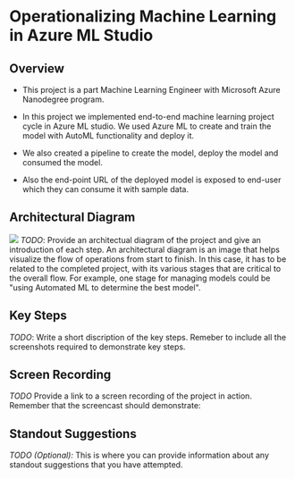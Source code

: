 # Operationalizing Machine Learning in Azure ML Studio

## Overview

* This project is a part Machine Learning Engineer with Microsoft Azure Nanodegree program.

* In this project we implemented end-to-end machine learning project cycle in Azure ML studio. We used Azure ML to create and train the model with AutoML functionality and deploy it. 

* We also created a pipeline to create the model, deploy the model and consumed the model.

* Also the end-point URL of the deployed model is exposed to end-user which they can consume it with sample data.


## Architectural Diagram
![](images/arch.png)
*TODO*: Provide an architectual diagram of the project and give an introduction of each step. An architectural diagram is an image that helps visualize the flow of operations from start to finish. In this case, it has to be related to the completed project, with its various stages that are critical to the overall flow. For example, one stage for managing models could be "using Automated ML to determine the best model". 

## Key Steps
*TODO*: Write a short discription of the key steps. Remeber to include all the screenshots required to demonstrate key steps. 

## Screen Recording
*TODO* Provide a link to a screen recording of the project in action. Remember that the screencast should demonstrate:

## Standout Suggestions
*TODO (Optional):* This is where you can provide information about any standout suggestions that you have attempted.
